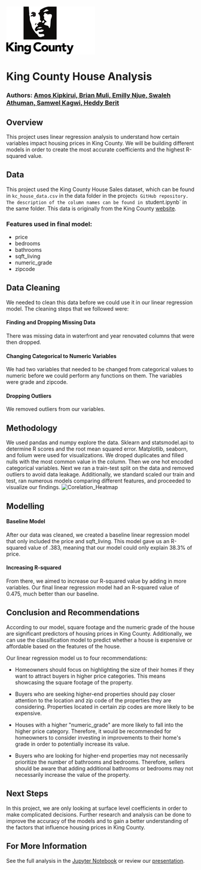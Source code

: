 ![king_county_logo](./images/king_county_logo.png)


# King County House Analysis

### Authors: [Amos Kipkirui, Brian Muli, Emilly Njue, Swaleh Athuman, Samwel Kagwi, Heddy Berit](https://github.com/swalehmwadime/dsc-phase-2-project-v2-3.git)

## Overview

This project uses linear regression analysis to understand how certain variables impact housing prices in King County. We will be building different models in order to create the most accurate coefficients and the highest R-squared value.

## Data
This project used the King County House Sales dataset, which can be found in  `kc_house_data.csv` in the data folder in the project`s GitHub repository. The description of the column names can be found in `student.ipynb` in the same folder. This data is originally from the King County [website](https://gis-kingcounty.opendata.arcgis.com/).

### Features used in final model:
- price
- bedrooms
- bathrooms
- sqft_living
- numeric_grade 
- zipcode

## Data Cleaning

We needed to clean this data before we could use it in our linear regression model.  The cleaning steps that we followed were:

#### Finding and Dropping Missing Data
There was missing data in waterfront and year renovated columns that were then dropped.

#### Changing Categorical to Numeric Variables
We had two variables that needed to be changed from categorical values to numeric before we could perform any functions on them.  The variables were grade and zipcode.

#### Dropping Outliers
We removed outliers from our variables.


## Methodology
We used pandas and numpy explore the data. Sklearn and statsmodel.api to determine R scores and the root mean squared error. Matplotlib, seaborn, and folium  were used for visualizations. We droped duplicates and filled nulls with the most common value in the column. Then we one hot encoded categorical variables. Next we ran a train-test split on the data and removed outliers to avoid data leakage. Additionally, we standard scaled our train and test, ran numerous models comparing different features, and proceeded to visualize our findings.
![Corelation_Heatmap](./images/Corelation_Heatmap.png)

## Modelling

#### Baseline Model
After our data was cleaned, we created a baseline linear regression model that only included the price and sqft_living. This model gave us an R-squared value of .383, meaning that our model could only explain 38.3% of price.

#### Increasing R-squared
From there, we aimed to increase our R-squared value by adding in more variables. Our final linear regression model had an R-squared value of 0.475, much better than our baseline.

## Conclusion and Recommendations

According to our model, square footage and the numeric grade of the house are significant predictors of housing prices in King County. Additionally, we can use the classification model to predict whether a house is expensive or affordable based on the features of the house.

Our linear regression model us to four recommendations:

* Homeowners should focus on highlighting the size of their homes if they want to attract buyers in higher price categories. This means showcasing the square footage of the property.

* Buyers who are seeking higher-end properties should pay closer attention to the location and zip code of the properties they are considering. Properties located in certain zip codes are more likely to be expensive.

* Houses with a higher "numeric_grade" are more likely to fall into the higher price category. Therefore, it would be recommended for homeowners to consider investing in improvements to their home's grade in order to potentially increase its value.

* Buyers who are looking for higher-end properties may not necessarily prioritize the number of bathrooms and bedrooms. Therefore, sellers should be aware that adding additional bathrooms or bedrooms may not necessarily increase the value of the property.


## Next Steps

In this project, we are only looking at surface level coefficients in order to make complicated decisions. Further research and analysis can be done to improve the accuracy of the models and to gain a better understanding of the factors that influence housing prices in King County.

## For More Information

See the full analysis in the [Jupyter Notebook](https://github.com/swalehmwadime/dsc-phase-2-project-v2-3/blob/main/student.ipynb) or review our [presentation](https://github.com/swalehmwadime/dsc-phase-2-project-v2-3/blob/main/presentation.pdf).
